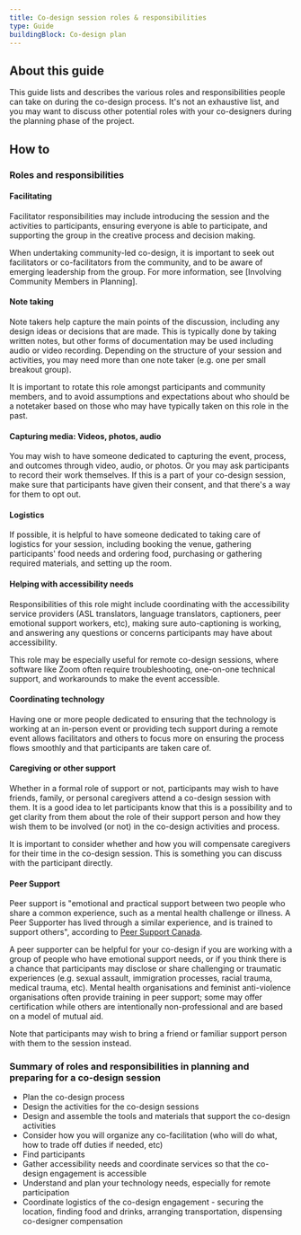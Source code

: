 ```yaml
---
title: Co-design session roles & responsibilities
type: Guide
buildingBlock: Co-design plan
---
```

## About this guide

This guide lists and describes the various roles and responsibilities people can take on during the co-design process. It's not an exhaustive list, and you may want to discuss other potential roles with your co-designers during the planning phase of the project.

## How to

### Roles and responsibilities

#### Facilitating

Facilitator responsibilities may include introducing the session and the activities to participants, ensuring everyone is able to participate, and supporting the group in the creative process and decision making.

When undertaking community-led co-design, it is important to seek out facilitators or co-facilitators from the community, and to be aware of emerging leadership from the group. For more information, see \[Involving Community Members in Planning].

#### Note taking

Note takers help capture the main points of the discussion, including any design ideas or decisions that are made. This is typically done by taking written notes, but other forms of documentation may be used including audio or video recording. Depending on the structure of your session and activities, you may need more than one note taker (e.g. one per small breakout group).

It is important to rotate this role amongst participants and community members, and to avoid assumptions and expectations about who should be a notetaker based on those who may have typically taken on this role in the past.

#### Capturing media: Videos, photos, audio

You may wish to have someone dedicated to capturing the event, process, and outcomes through video, audio, or photos. Or you may ask participants to record their work themselves. If this is a part of your co-design session, make sure that participants have given their consent, and that there's a way for them to opt out.

#### Logistics

If possible, it is helpful to have someone dedicated to taking care of logistics for your session, including booking the venue, gathering participants' food needs and ordering food, purchasing or gathering required materials, and setting up the room.

#### Helping with accessibility needs

Responsibilities of this role might include coordinating with the accessibility service providers (ASL translators, language translators, captioners, peer emotional support workers, etc), making sure auto-captioning is working, and answering any questions or concerns participants may have about accessibility.

This role may be especially useful for remote co-design sessions, where software like Zoom often require troubleshooting, one-on-one technical support, and workarounds to make the event accessible.

#### Coordinating technology

Having one or more people dedicated to ensuring that the technology is working at an in-person event or providing tech support during a remote event allows facilitators and others to focus more on ensuring the process flows smoothly and that participants are taken care of.

#### Caregiving or other support

Whether in a formal role of support or not, participants may wish to have friends, family, or personal caregivers attend a co-design session with them. It is a good idea to let participants know that this is a possibility and to get clarity from them about the role of their support person and how they wish them to be involved (or not) in the co-design activities and process.

It is important to consider whether and how you will compensate caregivers for their time in the co-design session. This is something you can discuss with the participant directly.

#### Peer Support

Peer support is "emotional and practical support between two people who share a common experience, such as a mental health challenge or illness. A Peer Supporter has lived through a similar experience, and is trained to support others", according to [Peer Support Canada](https://peersupportcanada.ca/).

A peer supporter can be helpful for your co-design if you are working with a group of people who have emotional support needs, or if you think there is a chance that participants may disclose or share challenging or traumatic experiences (e.g. sexual assault, immigration processes, racial trauma, medical trauma, etc). Mental health organisations and feminist anti-violence organisations often provide training in peer support; some may offer certification while others are intentionally non-professional and are based on a model of mutual aid.

Note that participants may wish to bring a friend or familiar support person with them to the session instead.

### Summary of roles and responsibilities in planning and preparing for a co-design session

* Plan the co-design process
* Design the activities for the co-design sessions
* Design and assemble the tools and materials that support the co-design activities
* Consider how you will organize any co-facilitation (who will do what, how to trade off duties if needed, etc)
* Find participants
* Gather accessibility needs and coordinate services so that the co-design engagement is accessible
* Understand and plan your technology needs, especially for remote participation
* Coordinate logistics of the co-design engagement - securing the location, finding food and drinks, arranging transportation, dispensing co-designer compensation